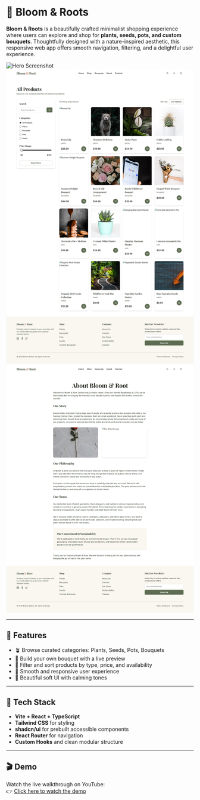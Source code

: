 # 🌿 Bloom & Roots

**Bloom & Roots** is a beautifully crafted minimalist shopping experience where users can explore and shop for **plants, seeds, pots, and custom bouquets**. Thoughtfully designed with a nature-inspired aesthetic, this responsive web app offers smooth navigation, filtering, and a delightful user experience.

![Hero Screenshot](roots1.png)
![Shop Screenshot](roots2.png)
![Shop Screenshot](roots3.png)


---

## 🌸 Features

- 🪴 Browse curated categories: Plants, Seeds, Pots, Bouquets
- 🌼 Build your own bouquet with a live preview
- 🧩 Filter and sort products by type, price, and availability
- 💚 Smooth and responsive user experience
- 🌙 Beautiful soft UI with calming tones

---

## 🔧 Tech Stack

- **Vite + React + TypeScript**
- **Tailwind CSS** for styling
- **shadcn/ui** for prebuilt accessible components
- **React Router** for navigation
- **Custom Hooks** and clean modular structure

---

## 🎬 Demo

Watch the live walkthrough on YouTube:  
👉 [Click here to watch the demo](https://youtu.be/_V_C7uU15lk)




